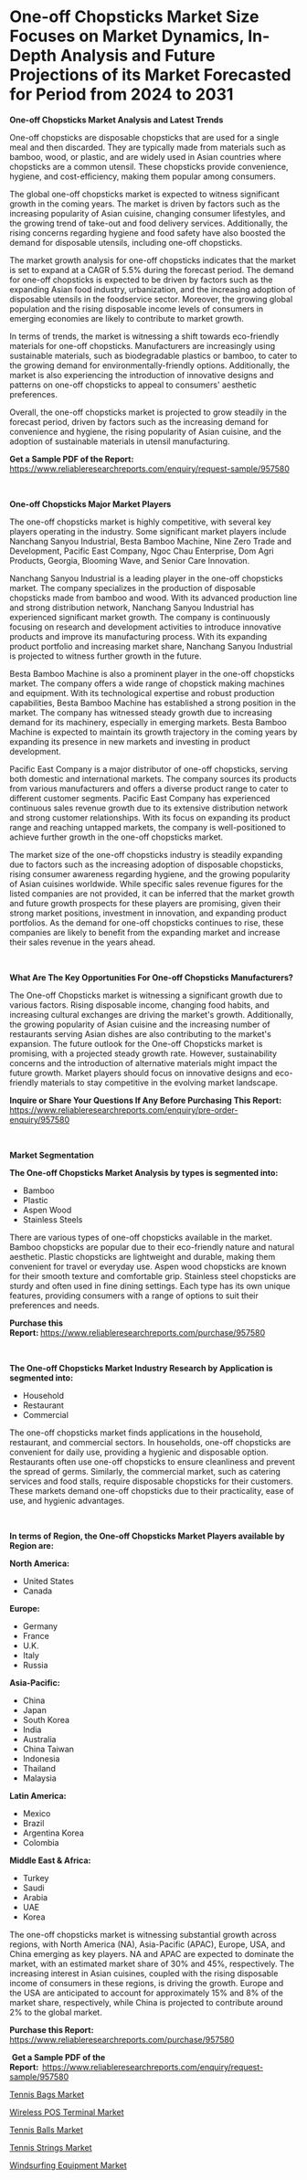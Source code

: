 <p><h1>One-off Chopsticks Market Size Focuses on Market Dynamics, In-Depth Analysis and Future Projections of its Market Forecasted for Period from 2024 to 2031</h1></p><p><strong>One-off Chopsticks Market Analysis and Latest Trends</strong></p>
<p><p>One-off chopsticks are disposable chopsticks that are used for a single meal and then discarded. They are typically made from materials such as bamboo, wood, or plastic, and are widely used in Asian countries where chopsticks are a common utensil. These chopsticks provide convenience, hygiene, and cost-efficiency, making them popular among consumers.</p><p>The global one-off chopsticks market is expected to witness significant growth in the coming years. The market is driven by factors such as the increasing popularity of Asian cuisine, changing consumer lifestyles, and the growing trend of take-out and food delivery services. Additionally, the rising concerns regarding hygiene and food safety have also boosted the demand for disposable utensils, including one-off chopsticks.</p><p>The market growth analysis for one-off chopsticks indicates that the market is set to expand at a CAGR of 5.5% during the forecast period. The demand for one-off chopsticks is expected to be driven by factors such as the expanding Asian food industry, urbanization, and the increasing adoption of disposable utensils in the foodservice sector. Moreover, the growing global population and the rising disposable income levels of consumers in emerging economies are likely to contribute to market growth.</p><p>In terms of trends, the market is witnessing a shift towards eco-friendly materials for one-off chopsticks. Manufacturers are increasingly using sustainable materials, such as biodegradable plastics or bamboo, to cater to the growing demand for environmentally-friendly options. Additionally, the market is also experiencing the introduction of innovative designs and patterns on one-off chopsticks to appeal to consumers' aesthetic preferences.</p><p>Overall, the one-off chopsticks market is projected to grow steadily in the forecast period, driven by factors such as the increasing demand for convenience and hygiene, the rising popularity of Asian cuisine, and the adoption of sustainable materials in utensil manufacturing.</p></p>
<p><strong>Get a Sample PDF of the Report:&nbsp;</strong> <a href="https://www.reliableresearchreports.com/enquiry/request-sample/957580">https://www.reliableresearchreports.com/enquiry/request-sample/957580</a></p>
<p>&nbsp;</p>
<p><strong>One-off Chopsticks Major Market Players</strong></p>
<p><p>The one-off chopsticks market is highly competitive, with several key players operating in the industry. Some significant market players include Nanchang Sanyou Industrial, Besta Bamboo Machine, Nine Zero Trade and Development, Pacific East Company, Ngoc Chau Enterprise, Dom Agri Products, Georgia, Blooming Wave, and Senior Care Innovation.</p><p>Nanchang Sanyou Industrial is a leading player in the one-off chopsticks market. The company specializes in the production of disposable chopsticks made from bamboo and wood. With its advanced production line and strong distribution network, Nanchang Sanyou Industrial has experienced significant market growth. The company is continuously focusing on research and development activities to introduce innovative products and improve its manufacturing process. With its expanding product portfolio and increasing market share, Nanchang Sanyou Industrial is projected to witness further growth in the future.</p><p>Besta Bamboo Machine is also a prominent player in the one-off chopsticks market. The company offers a wide range of chopstick making machines and equipment. With its technological expertise and robust production capabilities, Besta Bamboo Machine has established a strong position in the market. The company has witnessed steady growth due to increasing demand for its machinery, especially in emerging markets. Besta Bamboo Machine is expected to maintain its growth trajectory in the coming years by expanding its presence in new markets and investing in product development.</p><p>Pacific East Company is a major distributor of one-off chopsticks, serving both domestic and international markets. The company sources its products from various manufacturers and offers a diverse product range to cater to different customer segments. Pacific East Company has experienced continuous sales revenue growth due to its extensive distribution network and strong customer relationships. With its focus on expanding its product range and reaching untapped markets, the company is well-positioned to achieve further growth in the one-off chopsticks market.</p><p>The market size of the one-off chopsticks industry is steadily expanding due to factors such as the increasing adoption of disposable chopsticks, rising consumer awareness regarding hygiene, and the growing popularity of Asian cuisines worldwide. While specific sales revenue figures for the listed companies are not provided, it can be inferred that the market growth and future growth prospects for these players are promising, given their strong market positions, investment in innovation, and expanding product portfolios. As the demand for one-off chopsticks continues to rise, these companies are likely to benefit from the expanding market and increase their sales revenue in the years ahead.</p></p>
<p>&nbsp;</p>
<p><strong>What Are The Key Opportunities For One-off Chopsticks Manufacturers?</strong></p>
<p><p>The One-off Chopsticks market is witnessing a significant growth due to various factors. Rising disposable income, changing food habits, and increasing cultural exchanges are driving the market's growth. Additionally, the growing popularity of Asian cuisine and the increasing number of restaurants serving Asian dishes are also contributing to the market's expansion. The future outlook for the One-off Chopsticks market is promising, with a projected steady growth rate. However, sustainability concerns and the introduction of alternative materials might impact the future growth. Market players should focus on innovative designs and eco-friendly materials to stay competitive in the evolving market landscape.</p></p>
<p><strong>Inquire or Share Your Questions If Any Before Purchasing This Report:</strong> <a href="https://www.reliableresearchreports.com/enquiry/pre-order-enquiry/957580">https://www.reliableresearchreports.com/enquiry/pre-order-enquiry/957580</a></p>
<p>&nbsp;</p>
<p><strong>Market Segmentation</strong></p>
<p><strong>The One-off Chopsticks Market Analysis by types is segmented into:</strong></p>
<p><ul><li>Bamboo</li><li>Plastic</li><li>Aspen Wood</li><li>Stainless Steels</li></ul></p>
<p><p>There are various types of one-off chopsticks available in the market. Bamboo chopsticks are popular due to their eco-friendly nature and natural aesthetic. Plastic chopsticks are lightweight and durable, making them convenient for travel or everyday use. Aspen wood chopsticks are known for their smooth texture and comfortable grip. Stainless steel chopsticks are sturdy and often used in fine dining settings. Each type has its own unique features, providing consumers with a range of options to suit their preferences and needs.</p></p>
<p><strong>Purchase this Report:&nbsp;</strong><a href="https://www.reliableresearchreports.com/purchase/957580">https://www.reliableresearchreports.com/purchase/957580</a></p>
<p>&nbsp;</p>
<p><strong>The One-off Chopsticks Market Industry Research by Application is segmented into:</strong></p>
<p><ul><li>Household</li><li>Restaurant</li><li>Commercial</li></ul></p>
<p><p>The one-off chopsticks market finds applications in the household, restaurant, and commercial sectors. In households, one-off chopsticks are convenient for daily use, providing a hygienic and disposable option. Restaurants often use one-off chopsticks to ensure cleanliness and prevent the spread of germs. Similarly, the commercial market, such as catering services and food stalls, require disposable chopsticks for their customers. These markets demand one-off chopsticks due to their practicality, ease of use, and hygienic advantages.</p></p>
<p>&nbsp;</p>
<p><strong>In terms of Region, the One-off Chopsticks Market Players available by Region are:</strong></p>
<p>
    <p> <strong> North America: </strong>
        <ul>
            <li>United States</li>
            <li>Canada</li>
        </ul>
        </p> 
    <p> <strong> Europe: </strong>
        <ul>
            <li>Germany</li>
            <li>France</li>
            <li>U.K.</li>
            <li>Italy</li>
            <li>Russia</li>
        </ul>
        </p> 
    <p> <strong> Asia-Pacific: </strong>
        <ul>
            <li>China</li>
            <li>Japan</li>
            <li>South Korea</li>
            <li>India</li>
            <li>Australia</li>
            <li>China Taiwan</li>
            <li>Indonesia</li>
            <li>Thailand</li>
            <li>Malaysia</li>
        </ul>
        </p> 
    <p> <strong> Latin America: </strong>
        <ul>
            <li>Mexico</li>
            <li>Brazil</li>
            <li>Argentina Korea</li>
            <li>Colombia</li>
        </ul>
        </p> 
    <p> <strong> Middle East & Africa: </strong>
        <ul>
            <li>Turkey</li>
            <li>Saudi</li>
            <li>Arabia</li>
            <li>UAE</li>
            <li>Korea</li>
        </ul>
    </p>
    </p>
<p><p>The one-off chopsticks market is witnessing substantial growth across regions, with North America (NA), Asia-Pacific (APAC), Europe, USA, and China emerging as key players. NA and APAC are expected to dominate the market, with an estimated market share of 30% and 45%, respectively. The increasing interest in Asian cuisines, coupled with the rising disposable income of consumers in these regions, is driving the growth. Europe and the USA are anticipated to account for approximately 15% and 8% of the market share, respectively, while China is projected to contribute around 2% to the global market.</p></p>
<p><strong>Purchase this Report: </strong><a href="https://www.reliableresearchreports.com/purchase/957580">https://www.reliableresearchreports.com/purchase/957580</a></p>
<p>&nbsp;<strong>Get a Sample PDF of the Report:&nbsp;&nbsp;</strong><a href="https://www.reliableresearchreports.com/enquiry/request-sample/957580">https://www.reliableresearchreports.com/enquiry/request-sample/957580</a></p>
<p><strong></strong></p>
<p><p><a href="https://medium.com/p/f41c77d91c9a/edit">Tennis Bags Market</a></p><p><a href="https://medium.com/@malcomw102036/wireless-pos-terminal-market-trends-and-market-analysis-forecasted-for-period-2024-2031-4af5aab2260b">Wireless POS Terminal Market</a></p><p><a href="https://medium.com/p/6c13b44bdb4e/edit">Tennis Balls Market</a></p><p><a href="https://medium.com/p/58ea08f67fb5/edit">Tennis Strings Market</a></p><p><a href="https://medium.com/p/ce00a475a367/edit">Windsurfing Equipment Market</a></p></p>